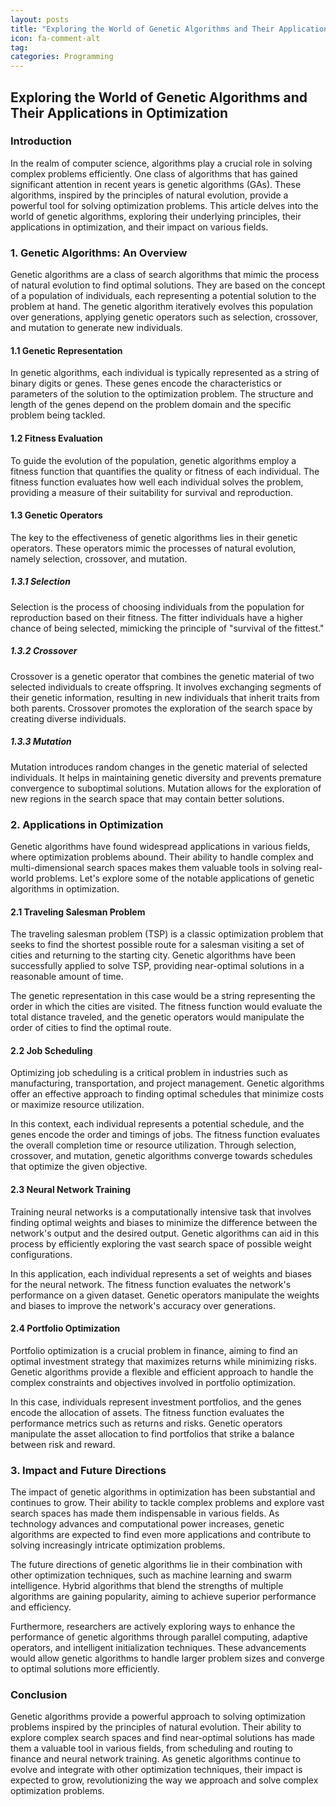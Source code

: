 ```yaml
---
layout: posts
title: "Exploring the World of Genetic Algorithms and Their Applications in Optimization"
icon: fa-comment-alt
tag:      
categories: Programming
---
```



## Exploring the World of Genetic Algorithms and Their Applications in Optimization

### Introduction

In the realm of computer science, algorithms play a crucial role in solving complex problems efficiently. One class of algorithms that has gained significant attention in recent years is genetic algorithms (GAs). These algorithms, inspired by the principles of natural evolution, provide a powerful tool for solving optimization problems. This article delves into the world of genetic algorithms, exploring their underlying principles, their applications in optimization, and their impact on various fields.

### 1. Genetic Algorithms: An Overview

Genetic algorithms are a class of search algorithms that mimic the process of natural evolution to find optimal solutions. They are based on the concept of a population of individuals, each representing a potential solution to the problem at hand. The genetic algorithm iteratively evolves this population over generations, applying genetic operators such as selection, crossover, and mutation to generate new individuals.

#### 1.1 Genetic Representation

In genetic algorithms, each individual is typically represented as a string of binary digits or genes. These genes encode the characteristics or parameters of the solution to the optimization problem. The structure and length of the genes depend on the problem domain and the specific problem being tackled.

#### 1.2 Fitness Evaluation

To guide the evolution of the population, genetic algorithms employ a fitness function that quantifies the quality or fitness of each individual. The fitness function evaluates how well each individual solves the problem, providing a measure of their suitability for survival and reproduction.

#### 1.3 Genetic Operators

The key to the effectiveness of genetic algorithms lies in their genetic operators. These operators mimic the processes of natural evolution, namely selection, crossover, and mutation.

##### 1.3.1 Selection

Selection is the process of choosing individuals from the population for reproduction based on their fitness. The fitter individuals have a higher chance of being selected, mimicking the principle of "survival of the fittest."

##### 1.3.2 Crossover

Crossover is a genetic operator that combines the genetic material of two selected individuals to create offspring. It involves exchanging segments of their genetic information, resulting in new individuals that inherit traits from both parents. Crossover promotes the exploration of the search space by creating diverse individuals.

##### 1.3.3 Mutation

Mutation introduces random changes in the genetic material of selected individuals. It helps in maintaining genetic diversity and prevents premature convergence to suboptimal solutions. Mutation allows for the exploration of new regions in the search space that may contain better solutions.

### 2. Applications in Optimization

Genetic algorithms have found widespread applications in various fields, where optimization problems abound. Their ability to handle complex and multi-dimensional search spaces makes them valuable tools in solving real-world problems. Let's explore some of the notable applications of genetic algorithms in optimization.

#### 2.1 Traveling Salesman Problem

The traveling salesman problem (TSP) is a classic optimization problem that seeks to find the shortest possible route for a salesman visiting a set of cities and returning to the starting city. Genetic algorithms have been successfully applied to solve TSP, providing near-optimal solutions in a reasonable amount of time.

The genetic representation in this case would be a string representing the order in which the cities are visited. The fitness function would evaluate the total distance traveled, and the genetic operators would manipulate the order of cities to find the optimal route.

#### 2.2 Job Scheduling

Optimizing job scheduling is a critical problem in industries such as manufacturing, transportation, and project management. Genetic algorithms offer an effective approach to finding optimal schedules that minimize costs or maximize resource utilization.

In this context, each individual represents a potential schedule, and the genes encode the order and timings of jobs. The fitness function evaluates the overall completion time or resource utilization. Through selection, crossover, and mutation, genetic algorithms converge towards schedules that optimize the given objective.

#### 2.3 Neural Network Training

Training neural networks is a computationally intensive task that involves finding optimal weights and biases to minimize the difference between the network's output and the desired output. Genetic algorithms can aid in this process by efficiently exploring the vast search space of possible weight configurations.

In this application, each individual represents a set of weights and biases for the neural network. The fitness function evaluates the network's performance on a given dataset. Genetic operators manipulate the weights and biases to improve the network's accuracy over generations.

#### 2.4 Portfolio Optimization

Portfolio optimization is a crucial problem in finance, aiming to find an optimal investment strategy that maximizes returns while minimizing risks. Genetic algorithms provide a flexible and efficient approach to handle the complex constraints and objectives involved in portfolio optimization.

In this case, individuals represent investment portfolios, and the genes encode the allocation of assets. The fitness function evaluates the performance metrics such as returns and risks. Genetic operators manipulate the asset allocation to find portfolios that strike a balance between risk and reward.

### 3. Impact and Future Directions

The impact of genetic algorithms in optimization has been substantial and continues to grow. Their ability to tackle complex problems and explore vast search spaces has made them indispensable in various fields. As technology advances and computational power increases, genetic algorithms are expected to find even more applications and contribute to solving increasingly intricate optimization problems.

The future directions of genetic algorithms lie in their combination with other optimization techniques, such as machine learning and swarm intelligence. Hybrid algorithms that blend the strengths of multiple algorithms are gaining popularity, aiming to achieve superior performance and efficiency.

Furthermore, researchers are actively exploring ways to enhance the performance of genetic algorithms through parallel computing, adaptive operators, and intelligent initialization techniques. These advancements would allow genetic algorithms to handle larger problem sizes and converge to optimal solutions more efficiently.

### Conclusion

Genetic algorithms provide a powerful approach to solving optimization problems inspired by the principles of natural evolution. Their ability to explore complex search spaces and find near-optimal solutions has made them a valuable tool in various fields, from scheduling and routing to finance and neural network training. As genetic algorithms continue to evolve and integrate with other optimization techniques, their impact is expected to grow, revolutionizing the way we approach and solve complex optimization problems.